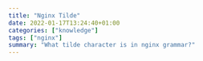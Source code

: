 ```yaml
---
title: "Nginx Tilde"
date: 2022-01-17T13:24:40+01:00
categories: ["knowledge"]
tags: ["nginx"]
summary: "What tilde character is in nginx grammar?"
---
```



